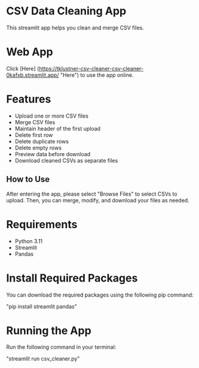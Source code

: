 # CSV Data Cleaning App

This streamlit app helps you clean and merge CSV files.

# Web App
Click [Here] (https://tklustner-csv-cleaner-csv-cleaner-0kafxb.streamlit.app/ "Here") to use the app online.

# Features

- Upload one or more CSV files
- Merge CSV files
- Maintain header of the first upload
- Delete first row 
- Delete duplicate rows
- Delete empty rows
- Preview data before download
- Download cleaned CSVs as separate files

## How to Use

After entering the app, please select "Browse Files" to select CSVs to upload. Then, you can merge, modify, and download your files as needed.

# Requirements

- Python 3.11
- Streamlit
- Pandas

# Install Required Packages

You can download the required packages using the following pip command:

"pip install streamlit pandas"

# Running the App

Run the following command in your terminal:

"streamlit run csv_cleaner.py"
